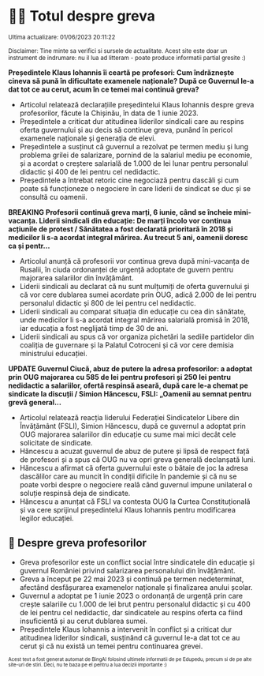 # 👩‍🏫 Totul despre greva
<sub>Ultima actualizare: 01/06/2023 20:11:22</sub>

<sub>Disclaimer: Tine minte sa verifici si sursele de actualitate. Acest site este doar un instrument de indrumare: nu il lua ad litteram - poate produce informatii partial gresite :)</sub>

**Președintele Klaus Iohannis îi ceartă pe profesori: Cum îndrăznește cineva să pună în dificultate examenele naționale? După ce Guvernul le-a dat tot ce au cerut, acum în ce temei mai continuă greva?**

- Articolul relatează declarațiile președintelui Klaus Iohannis despre greva profesorilor, făcute la Chișinău, în data de 1 iunie 2023.
- Președintele a criticat dur atitudinea liderilor sindicali care au respins oferta guvernului și au decis să continue greva, punând în pericol examenele naționale și generația de elevi.
- Președintele a susținut că guvernul a rezolvat pe termen mediu și lung problema grilei de salarizare, pornind de la salariul mediu pe economie, și a acordat o creștere salarială de 1.000 de lei lunar pentru personalul didactic și 400 de lei pentru cel nedidactic.
- Președintele a întrebat retoric cine negociază pentru dascăli și cum poate să funcționeze o negociere în care liderii de sindicat se duc și se consultă cu oamenii.

**BREAKING Profesorii continuă greva marți, 6 iunie, când se încheie mini-vacanța. Liderii sindicali din educație: De marți încolo vor continua acțiunile de protest / Sănătatea a fost declarată prioritară în 2018 și medicilor li s-a acordat integral mărirea. Au trecut 5 ani, oamenii doresc ca și pentr...**

- Articolul anunță că profesorii vor continua greva după mini-vacanța de Rusalii, în ciuda ordonanței de urgență adoptate de guvern pentru majorarea salariilor din învățământ.
- Liderii sindicali au declarat că nu sunt mulțumiți de oferta guvernului și că vor cere dublarea sumei acordate prin OUG, adică 2.000 de lei pentru personalul didactic și 800 de lei pentru cel nedidactic.
- Liderii sindicali au comparat situația din educație cu cea din sănătate, unde medicilor li s-a acordat integral mărirea salarială promisă în 2018, iar educația a fost neglijată timp de 30 de ani.
- Liderii sindicali au spus că vor organiza pichetări la sediile partidelor din coaliția de guvernare și la Palatul Cotroceni și că vor cere demisia ministrului educației.

**UPDATE Guvernul Ciucă, abuz de putere la adresa profesorilor: a adoptat prin OUG majorarea cu 585 de lei pentru profesori și 250 lei pentru nedidactic a salariilor, ofertă respinsă aseară, după care le-a chemat pe sindicate la discuții / Simion Hăncescu, FSLI: „Oamenii au semnat pentru grevă general...**

- Articolul relatează reacția liderului Federației Sindicatelor Libere din Învățământ (FSLI), Simion Hăncescu, după ce guvernul a adoptat prin OUG majorarea salariilor din educație cu sume mai mici decât cele solicitate de sindicate.
- Hăncescu a acuzat guvernul de abuz de putere și lipsă de respect față de profesori și a spus că OUG nu va opri greva generală declanșată luni.
- Hăncescu a afirmat că oferta guvernului este o bătaie de joc la adresa dascălilor care au muncit în condiții dificile în pandemie și că nu se poate vorbi despre o negociere reală când guvernul impune unilateral o soluție respinsă deja de sindicate.
- Hăncescu a anunțat că FSLI va contesta OUG la Curtea Constituțională și va cere sprijinul președintelui Klaus Iohannis pentru modificarea legilor educației.

## 🏫 Despre greva profesorilor

- Greva profesorilor este un conflict social între sindicatele din educație și guvernul României privind salarizarea personalului din învățământ.
- Greva a început pe 22 mai 2023 și continuă pe termen nedeterminat, afectând desfășurarea examenelor naționale și finalizarea anului școlar.
- Guvernul a adoptat pe 1 iunie 2023 o ordonanță de urgență prin care crește salariile cu 1.000 de lei brut pentru personalul didactic și cu 400 de lei pentru cel nedidactic, dar sindicatele au respins oferta ca fiind insuficientă și au cerut dublarea sumei.
- Președintele Klaus Iohannis a intervenit în conflict și a criticat dur atitudinea liderilor sindicali, susținând că guvernul le-a dat tot ce au cerut și că nu există un temei pentru continuarea grevei.


<sub><sub>Acest text a fost generat automat de BingAI folosind ultimele informatii de pe Edupedu, precum si de pe alte site-uri de stiri. Deci, nu te baza pe el pentru a lua decizii importante :)</sub></sub>